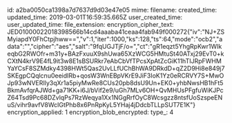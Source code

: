 id: a2ba0050ca1398a7d7637d9d03e47e05
mime: 
filename: 
created_time: 
updated_time: 2019-03-01T16:59:35.665Z
user_created_time: 
user_updated_time: 
file_extension: 
encryption_cipher_text: JED01000022018398566b14cd4aaaba41ceaa4fab949f000272{"iv":"NJ+ZSMyiapdY0FhCtpjhww==","v":1,"iter":1000,"ks":128,"ts":64,"mode":"ocb2","adata":"","cipher":"aes","salt":"9fqUGJTjF/o=","ct":"gR1eqzt5YhgRpKwr1WIkeqbG2RWOfr+m31y+BAzFxuuX9shUwa65XzWCG5HMtuSt40ATxj29EvT0+kCXtN4krV9E4fL9it3w8E1sBSURkr7eAbCbVfTPcsXpAtZcGiK11hTIJRpFWHMYaYCsF8SZMdky4398HWt5Qas2UvLLfUChBhWA9DRkdD+qZ2D9Hi8e849j7SKEgpCQqlcnu0eeidIRb+qosW3WnEBpVKrE9JiF3IoK1Yz0eRCRVY7S+MwOJp93wNVERIly3qXr1a5piyMwRe8CUs20pb8dsU9Un+EK0+yhbNwsHB1hFt5BkmAvfqrAJWd+ga71KK+i6J/bVif2e9/uGh7MLv6OH+QvMHUsPFgfuWiKJPcZ64Tsd9Pc68DZvlqPs7RzWeqya1Xx1NGgRrfOyC8Wcsgzz8ntsfUoSzspeENuS/vihr9avfV8WcIGtPhb8x6PnRpKyL5YHaj4jDdcbTLLpSUT7E1K"}
encryption_applied: 1
encryption_blob_encrypted: 
type_: 4